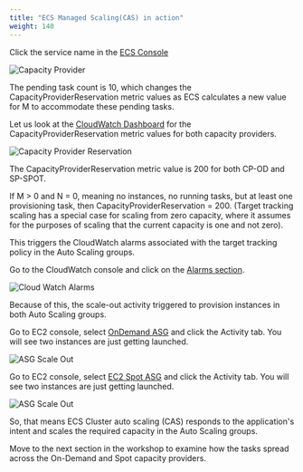 ```yaml
---
title: "ECS Managed Scaling(CAS) in action"
weight: 140
---
```


Click the service name in the [ECS Console](https://console.aws.amazon.com/ecs/home?#/clusters/EcsSpotWorkshop/services/ec2-service-split/details) 

![Capacity Provider](/images/ecs-spot-capacity-providers/CP4.png) 

The pending task count is 10, which changes the CapacityProviderReservation metric values as ECS calculates a new value for M to accommodate these pending tasks.
 
 Let us look at the [CloudWatch Dashboard](https://console.aws.amazon.com/cloudwatch/home?#dashboards:name=EcsSpotWorkshop) for the CapacityProviderReservation metric values for both capacity providers.


![Capacity Provider Reservation](/images/ecs-spot-capacity-providers/cp5.png) 

The CapacityProviderReservation metric value is 200 for both CP-OD and SP-SPOT. 

If M > 0 and N = 0, meaning no instances, no running tasks, but at least one provisioning task, then CapacityProviderReservation = 200. (Target tracking scaling has a special case for scaling from zero capacity, where it assumes for the purposes of scaling that the current capacity is one and not zero).

 This triggers the CloudWatch alarms associated with the target tracking policy in the Auto Scaling groups.  
 
 Go to the CloudWatch console and click on the [Alarms section](https://console.aws.amazon.com/cloudwatch/home?#alarmsV2:!alarmStateFilter=ALARM).

![Cloud Watch Alarms](/images/ecs-spot-capacity-providers/ecs_service_alarms.png)

Because of this, the scale-out activity triggered to provision instances in both Auto Scaling groups. 

Go to EC2 console, select [OnDemand ASG](https://console.aws.amazon.com/ec2autoscaling/home?#/details/EcsSpotWorkshop-ASG-OD?view=activity) and click the Activity tab. You will see two instances are just getting launched.

![ASG Scale Out](/images/ecs-spot-capacity-providers/ecs_asg_od_scale_out.png)


Go to EC2 console, select [EC2 Spot ASG](https://console.aws.amazon.com/ec2autoscaling/home?#/details/EcsSpotWorkshop-ASG-SPOT?view=activity) and click the Activity tab. You will see two instances are just getting launched.

![ASG Scale Out](/images/ecs-spot-capacity-providers/ecs_asg_spot_scale_out.png)

So, that means ECS Cluster auto scaling (CAS) responds to the application's intent and scales the required capacity in the Auto Scaling groups.

 Move to the next section in the workshop to examine how the tasks spread across the On-Demand and Spot capacity providers. 